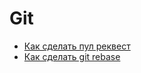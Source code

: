 # Git
- [Как сделать пул реквест](https://youtu.be/-_YHW2GW7zY)
- [Как сделать git rebase](https://youtu.be/NOym7igCaJM)
